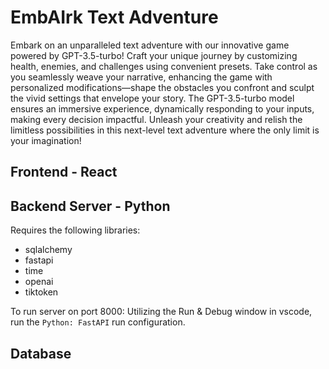 # EmbAIrk Text Adventure
Embark on an unparalleled text adventure with our innovative game powered by GPT-3.5-turbo! Craft your unique journey by customizing health, enemies, and challenges using convenient presets. Take control as you seamlessly weave your narrative, enhancing the game with personalized modifications—shape the obstacles you confront and sculpt the vivid settings that envelope your story. The GPT-3.5-turbo model ensures an immersive experience, dynamically responding to your inputs, making every decision impactful. Unleash your creativity and relish the limitless possibilities in this next-level text adventure where the only limit is your imagination!

## Frontend - React


## Backend Server - Python
Requires the following libraries:
- sqlalchemy
- fastapi
- time
- openai
- tiktoken

To run server on port 8000: 
Utilizing the Run & Debug window in vscode, run the `Python: FastAPI` run configuration.


## Database
